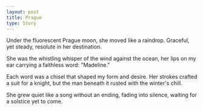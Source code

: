 ```yaml
---
layout: post
title: Prague
type: Story
---
```


Under the fluorescent Prague moon, she moved like a raindrop. Graceful, yet steady, resolute in her destination. 

She was the whistling whisper of the wind against the ocean, her lips on my ear carrying a faithless word: "Madeline."

Each word was a chisel that shaped my form and desire. Her strokes crafted a suit for a knight, but the man beneath it rusted with the winter's chill. 

She grew quiet like a song without an ending, fading into silence, waiting for a solstice yet to come.
